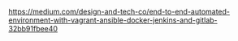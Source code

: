 https://medium.com/design-and-tech-co/end-to-end-automated-environment-with-vagrant-ansible-docker-jenkins-and-gitlab-32bb91fbee40
